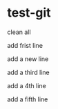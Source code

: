 # test-git


clean all

add frist line

add a new line

add a third line

add a 4th line

add a fifth line
